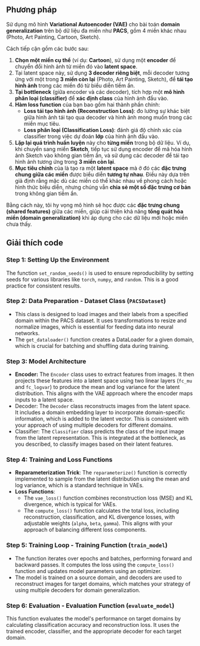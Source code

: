 ## Phương pháp

Sử dụng mô hình **Variational Autoencoder (VAE)** cho bài toán **domain generalization** trên bộ dữ liệu đa miền như **PACS**, gồm 4 miền khác nhau (Photo, Art Painting, Cartoon, Sketch).

Cách tiếp cận gồm các bước sau:

1. **Chọn một miền cụ thể** (ví dụ: **Cartoon**), sử dụng một **encoder** để chuyển đổi hình ảnh từ miền đó vào **latent space**.
2. Tại latent space này, sử dụng **3 decoder riêng biệt**, mỗi decoder tương ứng với một trong **3 miền còn lại** (Photo, Art Painting, Sketch), để **tái tạo hình ảnh** trong các miền đó từ biểu diễn tiềm ẩn.
3. **Tại bottleneck** (giữa encoder và các decoder), tích hợp một **mô hình phân loại (classifier)** để **xác định class** của hình ảnh đầu vào.
4. **Hàm loss function** của bạn bao gồm hai thành phần chính:
    - **Loss tái tạo hình ảnh (Reconstruction Loss)**: đo lường sự khác biệt giữa hình ảnh tái tạo qua decoder và hình ảnh mong muốn trong các miền mục tiêu.
    - **Loss phân loại (Classification Loss)**: đánh giá độ chính xác của classifier trong việc dự đoán **lớp** của hình ảnh đầu vào.
5. **Lặp lại quá trình huấn luyện** này cho **từng miền** trong bộ dữ liệu. Ví dụ, khi chuyển sang miền **Sketch**, tiếp tục sử dụng encoder để mã hóa hình ảnh Sketch vào không gian tiềm ẩn, và sử dụng các decoder để tái tạo hình ảnh tương ứng trong **3 miền còn lại**.
6. **Mục tiêu chính** của là tạo ra một **latent space** mà ở đó các **đặc trưng chung giữa các miền** được biểu diễn **tương tự nhau**. Điều này dựa trên giả định rằng mặc dù các miền có thể khác nhau về phong cách hoặc hình thức biểu diễn, nhưng chúng vẫn **chia sẻ một số đặc trưng cơ bản** trong không gian tiềm ẩn.

Bằng cách này, tôi hy vọng mô hình sẽ học được các **đặc trưng chung (shared features)** giữa các miền, giúp cải thiện khả năng **tổng quát hóa miền (domain generalization)** khi áp dụng cho các dữ liệu mới hoặc miền chưa thấy.

## Giải thích code

### Step 1: Setting Up the Environment

The function `set_random_seeds()` is used to ensure reproducibility by setting seeds for various libraries like `torch`, `numpy`, and `random`. This is a good practice for consistent results.

### Step 2: Data Preparation - Dataset Class (`PACSDataset`)

- This class is designed to load images and their labels from a specified domain within the PACS dataset. It uses transformations to resize and normalize images, which is essential for feeding data into neural networks.
- The `get_dataloader()` function creates a DataLoader for a given domain, which is crucial for batching and shuffling data during training.

### Step 3: Model Architecture

- **Encoder:** The `Encoder` class uses to extract features from images. It then projects these features into a latent space using two linear layers (`fc_mu` and `fc_logvar`) to produce the mean and log variance for the latent distribution. This aligns with the VAE approach where the encoder maps inputs to a latent space.
- Decoder: The `Decoder` class reconstructs images from the latent space. It includes a domain embedding layer to incorporate domain-specific information, which is added to the latent vector. This is consistent with your approach of using multiple decoders for different domains.
- Classifier: The `Classifier` class predicts the class of the input image from the latent representation. This is integrated at the bottleneck, as you described, to classify images based on their latent features.

### Step 4: Training and Loss Functions

- **Reparameterization Trick**: The `reparameterize()` function is correctly implemented to sample from the latent distribution using the mean and log variance, which is a standard technique in VAEs.
- **Loss Functions**:
    - The `vae_loss()` function combines reconstruction loss (MSE) and KL divergence, which is typical for VAEs.
    - The `compute_loss()` function calculates the total loss, including reconstruction, classification, and KL divergence losses, with adjustable weights (`alpha`, `beta`, `gamma`). This aligns with your approach of balancing different loss components.

### Step 5: Training Loop - **Training Function (`train_model`)**

- The function iterates over epochs and batches, performing forward and backward passes. It computes the loss using the `compute_loss()` function and updates model parameters using an optimizer.
- The model is trained on a source domain, and decoders are used to reconstruct images for target domains, which matches your strategy of using multiple decoders for domain generalization.

### Step 6: Evaluation - **Evaluation Function (`evaluate_model`)**

This function evaluates the model's performance on target domains by calculating classification accuracy and reconstruction loss. It uses the trained encoder, classifier, and the appropriate decoder for each target domain.